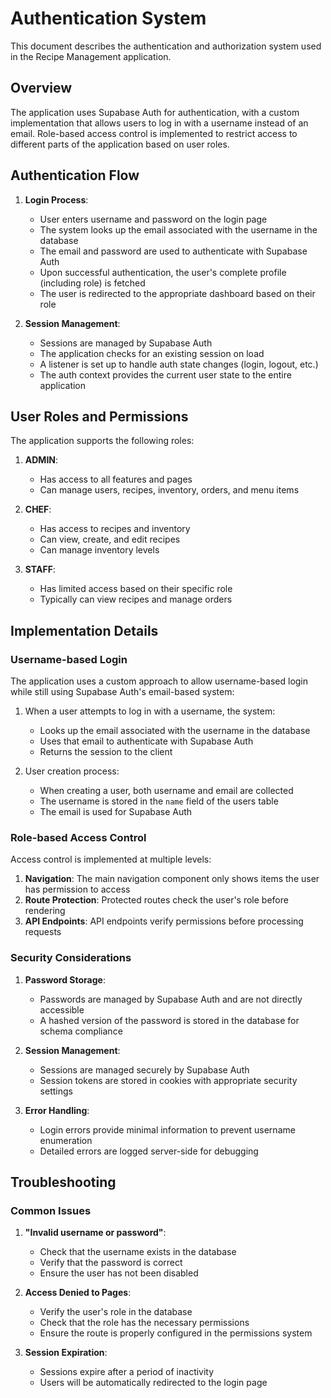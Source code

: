 # Authentication System

This document describes the authentication and authorization system used in the Recipe Management application.

## Overview

The application uses Supabase Auth for authentication, with a custom implementation that allows users to log in with a username instead of an email. Role-based access control is implemented to restrict access to different parts of the application based on user roles.

## Authentication Flow

1. **Login Process**:
   - User enters username and password on the login page
   - The system looks up the email associated with the username in the database
   - The email and password are used to authenticate with Supabase Auth
   - Upon successful authentication, the user's complete profile (including role) is fetched
   - The user is redirected to the appropriate dashboard based on their role

2. **Session Management**:
   - Sessions are managed by Supabase Auth
   - The application checks for an existing session on load
   - A listener is set up to handle auth state changes (login, logout, etc.)
   - The auth context provides the current user state to the entire application

## User Roles and Permissions

The application supports the following roles:

1. **ADMIN**:
   - Has access to all features and pages
   - Can manage users, recipes, inventory, orders, and menu items

2. **CHEF**:
   - Has access to recipes and inventory
   - Can view, create, and edit recipes
   - Can manage inventory levels

3. **STAFF**:
   - Has limited access based on their specific role
   - Typically can view recipes and manage orders

## Implementation Details

### Username-based Login

The application uses a custom approach to allow username-based login while still using Supabase Auth's email-based system:

1. When a user attempts to log in with a username, the system:
   - Looks up the email associated with the username in the database
   - Uses that email to authenticate with Supabase Auth
   - Returns the session to the client

2. User creation process:
   - When creating a user, both username and email are collected
   - The username is stored in the `name` field of the users table
   - The email is used for Supabase Auth

### Role-based Access Control

Access control is implemented at multiple levels:

1. **Navigation**: The main navigation component only shows items the user has permission to access
2. **Route Protection**: Protected routes check the user's role before rendering
3. **API Endpoints**: API endpoints verify permissions before processing requests

### Security Considerations

1. **Password Storage**:
   - Passwords are managed by Supabase Auth and are not directly accessible
   - A hashed version of the password is stored in the database for schema compliance

2. **Session Management**:
   - Sessions are managed securely by Supabase Auth
   - Session tokens are stored in cookies with appropriate security settings

3. **Error Handling**:
   - Login errors provide minimal information to prevent username enumeration
   - Detailed errors are logged server-side for debugging

## Troubleshooting

### Common Issues

1. **"Invalid username or password"**:
   - Check that the username exists in the database
   - Verify that the password is correct
   - Ensure the user has not been disabled

2. **Access Denied to Pages**:
   - Verify the user's role in the database
   - Check that the role has the necessary permissions
   - Ensure the route is properly configured in the permissions system

3. **Session Expiration**:
   - Sessions expire after a period of inactivity
   - Users will be automatically redirected to the login page
